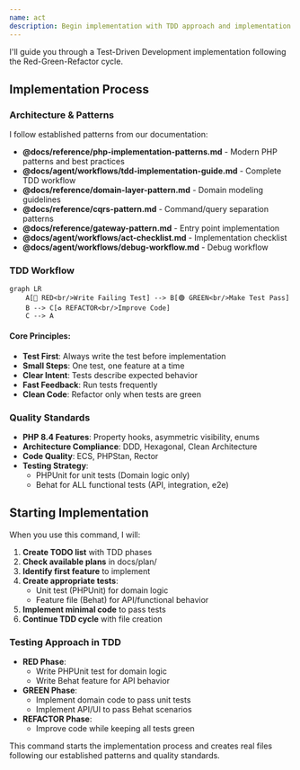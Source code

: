 ```yaml
---
name: act
description: Begin implementation with TDD approach and implementation checklist
---
```


I'll guide you through a Test-Driven Development implementation following the Red-Green-Refactor cycle.

## Implementation Process

### Architecture & Patterns
I follow established patterns from our documentation:
- **@docs/reference/php-implementation-patterns.md** - Modern PHP patterns and best practices
- **@docs/agent/workflows/tdd-implementation-guide.md** - Complete TDD workflow
- **@docs/reference/domain-layer-pattern.md** - Domain modeling guidelines
- **@docs/reference/cqrs-pattern.md** - Command/query separation patterns
- **@docs/reference/gateway-pattern.md** - Entry point implementation
- **@docs/agent/workflows/act-checklist.md** - Implementation checklist
- **@docs/agent/workflows/debug-workflow.md** - Debug workflow

### TDD Workflow

```mermaid
graph LR
    A[🔴 RED<br/>Write Failing Test] --> B[🟢 GREEN<br/>Make Test Pass]
    B --> C[♻️ REFACTOR<br/>Improve Code]
    C --> A
```

#### Core Principles:
- **Test First**: Always write the test before implementation
- **Small Steps**: One test, one feature at a time
- **Clear Intent**: Tests describe expected behavior
- **Fast Feedback**: Run tests frequently
- **Clean Code**: Refactor only when tests are green

### Quality Standards
- **PHP 8.4 Features**: Property hooks, asymmetric visibility, enums
- **Architecture Compliance**: DDD, Hexagonal, Clean Architecture
- **Code Quality**: ECS, PHPStan, Rector
- **Testing Strategy**:
  - PHPUnit for unit tests (Domain logic only)
  - Behat for ALL functional tests (API, integration, e2e)

## Starting Implementation

When you use this command, I will:

1. **Create TODO list** with TDD phases
2. **Check available plans** in docs/plan/
3. **Identify first feature** to implement
4. **Create appropriate tests**:
   - Unit test (PHPUnit) for domain logic
   - Feature file (Behat) for API/functional behavior
5. **Implement minimal code** to pass tests
6. **Continue TDD cycle** with file creation

### Testing Approach in TDD

- **RED Phase**: 
  - Write PHPUnit test for domain logic
  - Write Behat feature for API behavior
- **GREEN Phase**: 
  - Implement domain code to pass unit tests
  - Implement API/UI to pass Behat scenarios
- **REFACTOR Phase**: 
  - Improve code while keeping all tests green

This command starts the implementation process and creates real files following our established patterns and quality standards.
